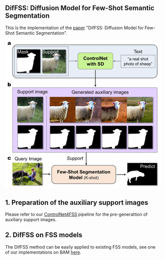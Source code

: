 ## DifFSS: Diffusion Model for Few-Shot Semantic Segmentation
This is the implementation of the [paper](https://arxiv.org/abs/2307.00773) "DifFSS: Diffusion Model for Few-Shot Semantic Segmentation".

<p align="center">
<img src="./assets/overview.png" width="600px"/>  
<br>
</p>

## 1. Preparation of the auxiliary support images

Please refer to our [ControlNet4FSS](https://github.com/TrinitialChan/DifFSS-BAM) pipeline for the pre-generattion of auxiliary support images.

## 2. DifFSS on FSS models

The DifFSS method can be easily applied to existing FSS models, see one of our implementations on BAM [here](https://github.com/TrinitialChan/DifFSS-BAM).

